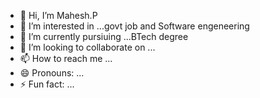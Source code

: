 - 👋 Hi, I’m Mahesh.P
- 👀 I’m interested in ...govt job and Software engeneering
- 🌱 I’m currently pursiuing ...BTech degree 
- 💞️ I’m looking to collaborate on ...
- 📫 How to reach me ...
- 😄 Pronouns: ...
- ⚡ Fun fact: ...

<!---
mahesh2007-dsp/mahesh2007-dsp is a ✨ special ✨ repository because its `README.md` (this file) appears on your GitHub profile.
You can click the Preview link to take a look at your changes.
--->
